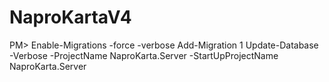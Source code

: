 # NaproKartaV4
















PM> 
Enable-Migrations -force -verbose
Add-Migration 1
Update-Database -Verbose -ProjectName NaproKarta.Server -StartUpProjectName NaproKarta.Server 

